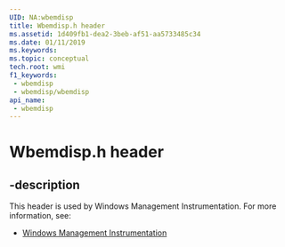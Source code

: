 ```yaml
---
UID: NA:wbemdisp
title: Wbemdisp.h header
ms.assetid: 1d409fb1-dea2-3beb-af51-aa5733485c34
ms.date: 01/11/2019
ms.keywords: 
ms.topic: conceptual
tech.root: wmi
f1_keywords:
 - wbemdisp
 - wbemdisp/wbemdisp
api_name:
 - wbemdisp
---
```


# Wbemdisp.h header


## -description

This header is used by Windows Management Instrumentation. For more information, see:

- [Windows Management Instrumentation](../_wmi/index.md)

